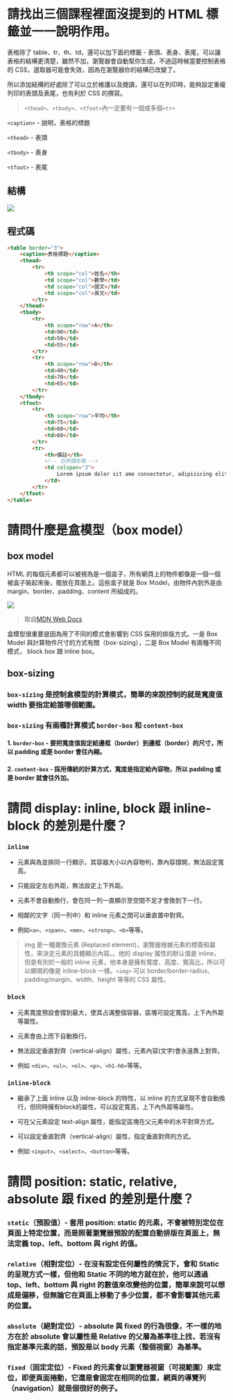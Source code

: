 # 請找出三個課程裡面沒提到的 HTML 標籤並一一說明作用。

表格除了 table、tr、th、td，還可以加下面的標籤 - 表頭、表身、表尾，可以讓表格的結構更清楚，雖然不加，瀏覽器會自動幫你生成，不過這時候當要控制表格的 CSS，選取器可能會失效，因為在瀏覽器你的結構已改變了。

所以添加結構的好處除了可以立於維護以及閱讀，還可以在列印時，能夠設定重複列印的表頭及表尾，也有利於 CSS 的撰寫。

> `<thead>`、`<tbody>`、`<tfoot>`內一定要有一個或多個`<tr>`

`<caption>` - 說明，表格的標題

`<thead>` - 表頭

`<tbody>` - 表身

`<tfoot>` - 表尾

## 結構

![](https://i.imgur.com/BL8y5kH.jpg)

## 程式碼

```html
<table border="3">
    <caption>表格標題</caption>
    <thead>
        <tr>
            <th scope="col">姓名</th>
            <td scope="col">數學</td>
            <td scope="col">國文</td>
            <td scope="col">英文</td>
        </tr>
    </thead>
    <tbody>
        <tr>
            <th scope="row">A</th>
            <td>90</td>
            <td>50</td>
            <td>55</td>
        </tr>
        <tr>
            <th scope="row">B</th>
            <td>40</td>
            <td>70</td>
            <td>65</td>
        </tr>
    </tbody>
    <tfoot>
        <tr>
            <th scope="row">平均</th>
            <td>75</td>
            <td>60</td>
            <td>60</td>
        </tr>
        <tr>
            <th>備註</th>
            <!-- 合併儲存格 -->
            <td colspan="3">
                Lorem ipsum dolor sit ame consectetur, adipisicing elit.
            </td>
        </tr>
    </tfoot>
</table>
```

# 請問什麼是盒模型（box model）

## box model

HTML 的每個元素都可以被視為是一個盒子，所有網頁上的物件都像是一個一個被盒子裝起來後，擺放在頁面上。這些盒子就是 Box Ｍodel，由物件內到外是由margin、border、padding、content 所組成的。

![](https://i.imgur.com/HzGdIFq.jpg)

> 取自[MDN Web Docs](https://developer.mozilla.org/zh-CN/docs/Learn/CSS/Building_blocks/The_box_model)

盒模型很重要是因為用了不同的模式會影響到 CSS 採用的排版方式。一是 Box Model 與計算物件尺寸的方式有關（box-sizing），二是 Box Model 有兩種不同模式， block box 跟 inline box。

## box-sizing

### `box-sizing` 是控制盒模型的計算模式，簡單的來說控制的就是寬度值 width 要指定給誰哪個範圍。

### `box-sizing` 有兩種計算模式 `border-box` 和 `content-box`

#### 1. `border-box` - 要把寬度值設定給邊框（border）到邊框（border）的尺寸，所以 padding 或是 border 會往內縮。

#### 2. `content-box` - 採用傳統的計算方式，寬度是指定給內容物，所以 padding 或是 border 就會往外加。

# 請問 display: inline, block 跟 inline-block 的差別是什麼？

### `inline` 

- 元素與為並排同一行顯示，其容器大小以內容物判，靠內容撐開，無法設定寬高。

- 只能設定左右外距，無法設定上下外距。

- 元素不會自動換行，會在同一列一直顯示至空間不足才會換到下一行。

- 相鄰的文字（同一列中）和 inline 元素之間可以垂直置中對齊。

- 例如`<a>`、`<span>`、`<em>`、`<strong>`、`<b>`等等。

>img 是一種置換元素 (Replaced element)，瀏覽器根據元素的標簽和屬性，來決定元素的具體顯示內容。。他的 display 属性的默认值是 inline，但是有別於一般的 inline 元素，他本身是擁有寬度、高度、寬高比，所以可以顯現的像是 inline-block 一樣。`<img>` 可以 border/border-radius、padding/margin、width、height 等等的 CSS 屬性。


### `block`

- 元素寬度預設會撐到最大，使其占滿整個容器，區塊可設定寬高，上下內外距等屬性。

- 元素會由上而下自動換行。

- 無法設定垂直對齊（vertical-align）屬性，元素內容(文字)會永遠靠上對齊。

- 例如 `<div>`、`<ul>`、`<ol>`、`<p>`、`<h1-h6>`等等。

### `inline-block`

- 繼承了上面 inline 以及 inline-block 的特性，以 inline 的方式呈現不會自動換行，但同時擁有block的屬性，可以設定寬高，上下內外距等屬性。

- 可在父元素設定 text-align 屬性，能指定區塊在父元素中的水平對齊方式。

- 可以設定垂直對齊（vertical-align）屬性，指定垂直對齊的方式。

- 例如 `<input>`、`<select>`、`<button>`等等。

# 請問 position: static, relative, absolute 跟 fixed 的差別是什麼？

### `static`（預設值）- 套用 position: static 的元素，**不會被特別定位**在頁面上特定位置，而是照著瀏覽器預設的配置自動排版在頁面上，無法定義 top、left、bottom 與 right 的值。

### `relative`（相對定位）- 在沒有設定任何屬性的情況下，會和 Static 的呈現方式一樣，但他和 Static 不同的地方就在於，他可以透過 top、left、bottom 與 right 的數值來改變他的位置，簡單來說可以想成是偏移，但無論它在頁面上移動了多少位置，都不會影響其他元素的位置。

### `absolute`（絕對定位）- absolute 與 fixed 的行為很像，不一樣的地方在於 absolute 會以屬性是 Relative 的父層為基準往上找，若沒有指定基準元素的話，預設是以 body 元素（整個視窗）為基準。

### `fixed`（固定定位）- Fixed 的元素會以瀏覽器視窗（可視範圍）來定位，即便頁面捲動，它還是會固定在相同的位置，網頁的導覽列（navigation）就是個很好的例子。
